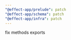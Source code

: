 ```yaml
---
"@effect-app/prelude": patch
"@effect-app/schema": patch
"@effect-app/infra": patch
---
```


fix methods exports
